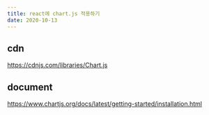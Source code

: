 ```yaml
---
title: react에 chart.js 적용하기
date: 2020-10-13
---
```


## cdn

https://cdnjs.com/libraries/Chart.js

## document

https://www.chartjs.org/docs/latest/getting-started/installation.html
